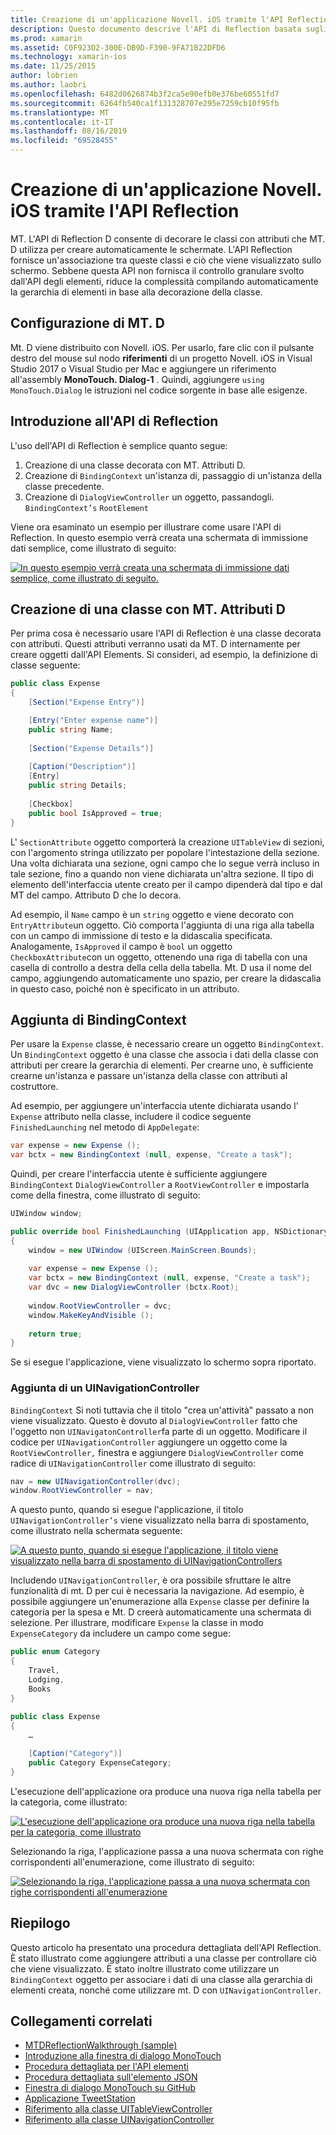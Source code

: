 ```yaml
---
title: Creazione di un'applicazione Novell. iOS tramite l'API Reflection
description: Questo documento descrive l'API di Reflection basata sugli attributi MonoTouch. Dialog, che crea l'interfaccia utente in base alle classi decorate con attributi.
ms.prod: xamarin
ms.assetid: C0F923D2-300E-DB9D-F390-9FA71B22DFD6
ms.technology: xamarin-ios
ms.date: 11/25/2015
author: lobrien
ms.author: laobri
ms.openlocfilehash: 6482d0626874b3f2ca5e90efb0e376be60551fd7
ms.sourcegitcommit: 6264fb540ca1f131328707e295e7259cb10f95fb
ms.translationtype: MT
ms.contentlocale: it-IT
ms.lasthandoff: 08/16/2019
ms.locfileid: "69528455"
---
```

# <a name="creating-a-xamarinios-application-using-the-reflection-api"></a>Creazione di un'applicazione Novell. iOS tramite l'API Reflection

MT. L'API di Reflection D consente di decorare le classi con attributi che MT. D utilizza per creare automaticamente le schermate. L'API Reflection fornisce un'associazione tra queste classi e ciò che viene visualizzato sullo schermo. Sebbene questa API non fornisca il controllo granulare svolto dall'API degli elementi, riduce la complessità compilando automaticamente la gerarchia di elementi in base alla decorazione della classe.

## <a name="setting-up-mtd"></a>Configurazione di MT. D

Mt. D viene distribuito con Novell. iOS. Per usarlo, fare clic con il pulsante destro del mouse sul nodo **riferimenti** di un progetto Novell. iOS in Visual Studio 2017 o Visual Studio per Mac e aggiungere un riferimento all'assembly **MonoTouch. Dialog-1** . Quindi, aggiungere `using MonoTouch.Dialog` le istruzioni nel codice sorgente in base alle esigenze.

## <a name="getting-started-with-the-reflection-api"></a>Introduzione all'API di Reflection

L'uso dell'API di Reflection è semplice quanto segue:

1. Creazione di una classe decorata con MT. Attributi D.
1. Creazione di `BindingContext` un'istanza di, passaggio di un'istanza della classe precedente. 
1. Creazione di `DialogViewController` un oggetto, passandogli. `BindingContext’s` `RootElement` 


Viene ora esaminato un esempio per illustrare come usare l'API di Reflection. In questo esempio verrà creata una schermata di immissione dati semplice, come illustrato di seguito:

 [![](reflection-api-walkthrough-images/01-expense-entry.png "In questo esempio verrà creata una schermata di immissione dati semplice, come illustrato di seguito.")](reflection-api-walkthrough-images/01-expense-entry.png#lightbox)

## <a name="creating-a-class-with-mtd-attributes"></a>Creazione di una classe con MT. Attributi D

Per prima cosa è necessario usare l'API di Reflection è una classe decorata con attributi. Questi attributi verranno usati da MT. D internamente per creare oggetti dall'API Elements. Si consideri, ad esempio, la definizione di classe seguente:

```csharp
public class Expense
{
    [Section("Expense Entry")]

    [Entry("Enter expense name")]
    public string Name;
        
    [Section("Expense Details")]
  
    [Caption("Description")]
    [Entry]
    public string Details;
        
    [Checkbox]
    public bool IsApproved = true;
}
```

L' `SectionAttribute` oggetto comporterà la creazione `UITableView` di sezioni, con l'argomento stringa utilizzato per popolare l'intestazione della sezione. Una volta dichiarata una sezione, ogni campo che lo segue verrà incluso in tale sezione, fino a quando non viene dichiarata un'altra sezione.
Il tipo di elemento dell'interfaccia utente creato per il campo dipenderà dal tipo e dal MT del campo. Attributo D che lo decora.

Ad esempio, il `Name` campo è un `string` oggetto e viene decorato con `EntryAttribute`un oggetto. Ciò comporta l'aggiunta di una riga alla tabella con un campo di immissione di testo e la didascalia specificata. Analogamente, `IsApproved` il campo è `bool` un oggetto `CheckboxAttribute`con un oggetto, ottenendo una riga di tabella con una casella di controllo a destra della cella della tabella. Mt. D usa il nome del campo, aggiungendo automaticamente uno spazio, per creare la didascalia in questo caso, poiché non è specificato in un attributo.

## <a name="adding-the-bindingcontext"></a>Aggiunta di BindingContext

Per usare la `Expense` classe, è necessario creare un oggetto `BindingContext`. Un `BindingContext` oggetto è una classe che associa i dati della classe con attributi per creare la gerarchia di elementi. Per crearne uno, è sufficiente crearne un'istanza e passare un'istanza della classe con attributi al costruttore.

Ad esempio, per aggiungere un'interfaccia utente dichiarata usando l' `Expense` attributo nella classe, includere il codice seguente `FinishedLaunching` nel metodo di `AppDelegate`:

```csharp
var expense = new Expense ();
var bctx = new BindingContext (null, expense, "Create a task");
```

Quindi, per creare l'interfaccia utente è sufficiente aggiungere `BindingContext` `DialogViewController` a `RootViewController` e impostarla come della finestra, come illustrato di seguito:

```csharp
UIWindow window;

public override bool FinishedLaunching (UIApplication app, NSDictionary options)
{   
    window = new UIWindow (UIScreen.MainScreen.Bounds);
            
    var expense = new Expense ();
    var bctx = new BindingContext (null, expense, "Create a task");
    var dvc = new DialogViewController (bctx.Root);
            
    window.RootViewController = dvc;
    window.MakeKeyAndVisible ();
            
    return true;
}
```

Se si esegue l'applicazione, viene visualizzato lo schermo sopra riportato.

### <a name="adding-a-uinavigationcontroller"></a>Aggiunta di un UINavigationController

`BindingContext` Si noti tuttavia che il titolo "crea un'attività" passato a non viene visualizzato. Questo è dovuto al `DialogViewController` fatto che l'oggetto non `UINavigatonController`fa parte di un oggetto. Modificare il codice per `UINavigationController` aggiungere un oggetto come la `RootViewController,` finestra e aggiungere `DialogViewController` come radice di `UINavigationController` come illustrato di seguito:

```csharp
nav = new UINavigationController(dvc);
window.RootViewController = nav;
```

A questo punto, quando si esegue l'applicazione, il titolo `UINavigationController’s` viene visualizzato nella barra di spostamento, come illustrato nella schermata seguente:

 [![](reflection-api-walkthrough-images/02-create-task.png "A questo punto, quando si esegue l'applicazione, il titolo viene visualizzato nella barra di spostamento di UINavigationControllers")](reflection-api-walkthrough-images/02-create-task.png#lightbox)

Includendo `UINavigationController`, è ora possibile sfruttare le altre funzionalità di mt. D per cui è necessaria la navigazione. Ad esempio, è possibile aggiungere un'enumerazione alla `Expense` classe per definire la categoria per la spesa e Mt. D creerà automaticamente una schermata di selezione. Per illustrare, modificare `Expense` la classe in modo `ExpenseCategory` da includere un campo come segue:

```csharp
public enum Category
{
    Travel,
    Lodging,
    Books
}
        
public class Expense
{
    …

    [Caption("Category")]
    public Category ExpenseCategory;
}
```

L'esecuzione dell'applicazione ora produce una nuova riga nella tabella per la categoria, come illustrato:

 [![](reflection-api-walkthrough-images/03-set-details.png "L'esecuzione dell'applicazione ora produce una nuova riga nella tabella per la categoria, come illustrato")](reflection-api-walkthrough-images/03-set-details.png#lightbox)

Selezionando la riga, l'applicazione passa a una nuova schermata con righe corrispondenti all'enumerazione, come illustrato di seguito:

 [![](reflection-api-walkthrough-images/04-set-category.png "Selezionando la riga, l'applicazione passa a una nuova schermata con righe corrispondenti all'enumerazione")](reflection-api-walkthrough-images/04-set-category.png#lightbox)

 <a name="Summary" />


## <a name="summary"></a>Riepilogo

Questo articolo ha presentato una procedura dettagliata dell'API Reflection. È stato illustrato come aggiungere attributi a una classe per controllare ciò che viene visualizzato. È stato inoltre illustrato come utilizzare un `BindingContext` oggetto per associare i dati di una classe alla gerarchia di elementi creata, nonché come utilizzare mt. D con `UINavigationController`.


## <a name="related-links"></a>Collegamenti correlati

- [MTDReflectionWalkthrough (sample)](https://docs.microsoft.com/samples/xamarin/ios-samples/mtdreflectionwalkthrough)
- [Introduzione alla finestra di dialogo MonoTouch](~/ios/user-interface/monotouch.dialog/index.md)
- [Procedura dettagliata per l'API elementi](~/ios/user-interface/monotouch.dialog/elements-api-walkthrough.md)
- [Procedura dettagliata sull'elemento JSON](~/ios/user-interface/monotouch.dialog/monotouch.dialog-json-markup.md)
- [Finestra di dialogo MonoTouch su GitHub](https://github.com/migueldeicaza/MonoTouch.Dialog)
- [Applicazione TweetStation](https://github.com/migueldeicaza/TweetStation)
- [Riferimento alla classe UITableViewController](https://developer.apple.com/library/ios/#DOCUMENTATION/UIKit/Reference/UITableViewController_Class/Reference/Reference.html)
- [Riferimento alla classe UINavigationController](https://developer.apple.com/library/ios/#documentation/UIKit/Reference/UINavigationController_Class/Reference/Reference.html)
